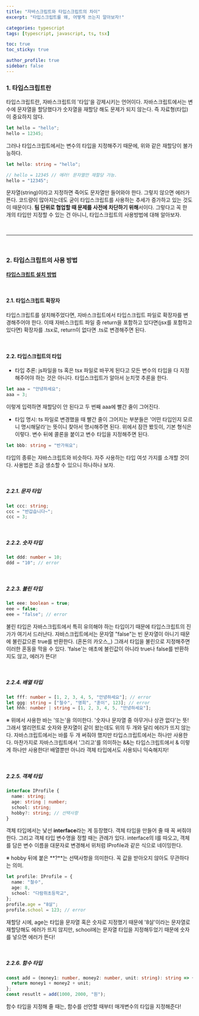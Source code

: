 ```yaml
---
title: "자바스크립트와 타입스크립트의 차이"
excerpt: "타입스크립트를 왜, 어떻게 쓰는지 알아보자!"

categories: typescript
tags: [typescript, javascript, ts, tsx]

toc: true
toc_sticky: true

author_profile: true
sidebar: false
---
```


### 1. 타입스크립트란

타입스크립트란, 자바스크립트의 '타입'을 강제시키는 언어이다. 자바스크립트에서는 변수에 문자열을 할당했다가 숫자열을 재할당 해도 문제가 되지 않는다. 즉 자료형(타입)이 중요하지 않다.

```javascript
let hello = "hello";
hello = 12345;
```

그러나 타입스크립트에서는 변수의 타입을 지정해주기 때문에, 위와 같은 재할당이 불가능하다.

```typescript
let hello: string = "hello";

// hello = 12345 // 에러! 문자열만 재할당 가능.
hello = "12345";
```

문자열(string)이라고 지정하면 죽어도 문자열만 들어와야 한다. 그렇지 않으면 에러가 뜬다. 코드량이 많아지는데도 굳이 타입스크립트를 사용하는 추세가 증가하고 있는 것도 이 때문이다. **팀 단위로 협업할 때 문제를 사전에 차단하기 위해**서이다. 그렇다고 꼭 한 개의 타입만 지정할 수 있는 건 아니니, 타입스크립트의 사용방법에 대해 알아보자.

<br>

---

<br>

### 2. 타입스크립트의 사용 방법

[**타입스크립트 설치 방법**](https://www.typescriptlang.org/download)

<br>

#### 2.1. 타입스크립트 확장자

타입스크립트를 설치해주었다면, 자바스크립트에서 타입스크립트 파일로 확장자를 변경해주어야 한다. 이때 자바스크립트 파일 중 return을 포함하고 있다면(jsx를 포함하고 있다면) 확장자를 .tsx로, return이 없다면 .ts로 변경해주면 된다.

<br>

#### 2.2. 타입스크립트의 타입

- 타입 추론: js파일을 ts 혹은 tsx 파일로 바꾸게 된다고 모든 변수의 타입을 다 지정해주어야 하는 것은 아니다. 타입스크립트가 알아서 눈치껏 추론을 한다.

```typescript
let aaa = "안녕하세요";
aaa = 3;
```

이렇게 입력하면 재할당이 안 된다고 두 번째 aaa에 빨간 줄이 그어진다.

- 타입 명시: ts 파일로 변경했을 때 빨간 줄이 그어지는 부분들은 '어떤 타입인지 모르니 명시해달라'는 뜻이니 찾아서 명시해주면 된다. 위에서 잠깐 봤듯이, 기본 형식은 이렇다. 변수 뒤에 콜론을 붙이고 변수 타입을 지정해주면 된다.

```typescript
let bbb: string = "반가워요";
```

타입의 종류는 자바스크립트와 비슷하다. 자주 사용하는 타입 여섯 가지를 소개할 것이다. 사용법은 조금 생소할 수 있으니 하나하나 보자.

<br>

##### 2.2.1. 문자 타입

```typescript
let ccc: string;
ccc = "반갑습니다~";
ccc = 3;
```

<br>

##### 2.2.2. 숫자 타입

```typescript
let ddd: number = 10;
ddd = "10"; // error
```

<br>

##### 2.2.3. 불린 타입

```typescript
let eee: boolean = true;
eee = false;
eee = "false"; // error
```

불린 타입은 자바스크립트에서 특히 유의해야 하는 타입이기 때문에 타입스크립트의 진가가 여기서 드러난다. 자바스크립트에서는 문자열 "false"는 빈 문자열이 아니기 때문에 불린값으론 true를 반환한다. (혼돈의 카오스,,) 그래서 타입을 불린으로 지정해주면 이러한 혼동을 막을 수 있다. 'false'는 애초에 불린값이 아니라 true나 false를 반환하지도 않고, 에러가 뜬다!

<br>

##### 2.2.4. 배열 타입

```typescript
let fff: number = [1, 2, 3, 4, 5, "안녕하세요"]; // error
let ggg: string = ["철수", "영희", "훈이", 123]; // error
let hhh: number | string = [1, 2, 3, 4, 5, "안녕하세요"];
```

※ 위에서 사용한 바는 '또는'을 의미한다. '숫자나 문자열 중 아무거나 상관 없다'는 뜻! 그래서 엘리먼트로 숫자와 문자열이 같이 왔는데도 위의 두 개와 달리 에러가 뜨지 않는다. 자바스크립트에서는 바를 두 개 써줘야 했지만 타입스크립트에서는 하나만 사용한다. 마찬가지로 자바스크립트에서 '그리고'를 의미하는 &&는 타입스크립트에서 & 이렇게 하나만 사용한다! 배열뿐만 아니라 객체 타입에서도 사용되니 익숙해지자!

<br>

##### 2.2.5. 객체 타입

```typescript
interface IProfile {
  name: string;
  age: string | number;
  school: string;
  hobby?: string; // 선택사항
}
```

객체 타입에서는 낯선 **interface**라는 게 등장했다. 객체 타입을 만들어 줄 때 꼭 써줘야 한다. 그리고 객체 타입 변수명을 정할 때는 관례가 있다. interface의 I를 따오고, 객체를 담은 변수 이름을 대문자로 변경해서 위처럼 IProfile과 같은 식으로 네이밍한다.

※ hobby 뒤에 붙은 **?**는 선택사항을 의미한다. 꼭 값을 받아오지 않아도 무관하다는 의미.

```typescript
let profile: IProfile = {
  name: "철수",
  age: 8,
  school: "다람쥐초등학교",
};
profile.age = "8살";
profile.school = 123; // error
```

재할당 시에, age는 타입을 문자열 혹은 숫자로 지정했기 때문에 '8살'이라는 문자열로 재할당해도 에러가 뜨지 않지만, school에는 문자열 타입을 지정해두었기 때문에 숫자를 넣으면 에러가 뜬다!

<br>

##### 2.2.6. 함수 타입

```typescript
const add = (money1: number, money2: number, unit: string): string => {
  return money1 + money2 + unit;
};
const resutlt = add(1000, 2000, "원");
```

함수 타입을 지정해 줄 때는, 함수를 선언할 때부터 매개변수의 타입을 지정해준다!
